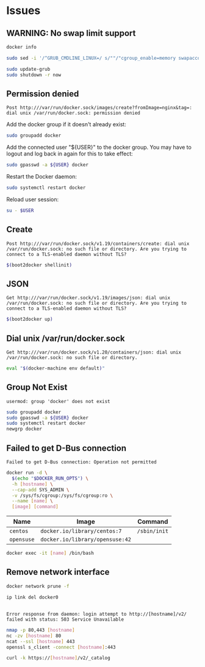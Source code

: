 # Issues

## WARNING: No swap limit support

```sh
docker info
```

```sh
sudo sed -i '/^GRUB_CMDLINE_LINUX=/ s/""/"cgroup_enable=memory swapaccount=1"/' /etc/default/grub
```

```sh
sudo update-grub
sudo shutdown -r now
```

## Permission denied

```log
Post http:///var/run/docker.sock/images/create?fromImage=nginx&tag=: dial unix /var/run/docker.sock: permission denied
```

Add the docker group if it doesn't already exist:

```sh
sudo groupadd docker
```

Add the connected user "${USER}" to the docker group. You may have to logout and log back in again for this to take effect:

```sh
sudo gpasswd -a ${USER} docker
```

Restart the Docker daemon:

```sh
sudo systemctl restart docker
```

Reload user session:

```sh
su - $USER
```

## Create

```log
Post http:///var/run/docker.sock/v1.19/containers/create: dial unix /var/run/docker.sock: no such file or directory. Are you trying to connect to a TLS-enabled daemon without TLS?
```

```sh
$(boot2docker shellinit)
```

## JSON

```log
Get http:///var/run/docker.sock/v1.19/images/json: dial unix /var/run/docker.sock: no such file or directory. Are you trying to connect to a TLS-enabled daemon without TLS?
```

```sh
$(boot2docker up)
```

## Dial unix /var/run/docker.sock

```log
Get http:///var/run/docker.sock/v1.20/containers/json: dial unix /var/run/docker.sock: no such file or directory.
```

```sh
eval "$(docker-machine env default)"
```

## Group Not Exist

```log
usermod: group 'docker' does not exist
```

```sh
sudo groupadd docker
sudo gpasswd -a ${USER} docker
sudo systemctl restart docker
newgrp docker
```

## Failed to get D-Bus connection

```log
Failed to get D-Bus connection: Operation not permitted
```

```sh
docker run -d \
  $(echo "$DOCKER_RUN_OPTS") \
  -h [hostname] \
  --cap-add SYS_ADMIN \
  -v /sys/fs/cgroup:/sys/fs/cgroup:ro \
  --name [name] \
  [image] [command]
```

| Name | Image | Command |
| --- | --- | --- |
| `centos` | `docker.io/library/centos:7` | `/sbin/init` |
| `opensuse` | `docker.io/library/opensuse:42` | |

```sh
docker exec -it [name] /bin/bash
```

## Remove network interface

```sh
docker network prune -f
```

```sh
ip link del docker0
```

##

```log
Error response from daemon: login attempt to http://[hostname]/v2/ failed with status: 503 Service Unavailable
```

```sh
nmap -p 80,443 [hostname]
nc -zv [hostname] 80
ncat --ssl [hostname] 443
openssl s_client -connect [hostname]:443

curl -k https://[hostname]/v2/_catalog
```
